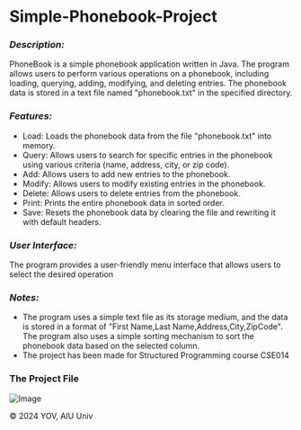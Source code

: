 # Simple-Phonebook-Project

### *Description:* 
PhoneBook is a simple phonebook application written in Java. The program allows users to perform various operations on a phonebook, including loading, querying, adding, modifying, and deleting entries. The phonebook data is stored in a text file named "phonebook.txt" in the specified directory.

### *Features:*

* Load: Loads the phonebook data from the file "phonebook.txt" into memory.
* Query: Allows users to search for specific entries in the phonebook using various criteria (name, address, city, or zip code).
* Add: Allows users to add new entries to the phonebook.
* Modify: Allows users to modify existing entries in the phonebook.
* Delete: Allows users to delete entries from the phonebook.
* Print: Prints the entire phonebook data in sorted order.
* Save: Resets the phonebook data by clearing the file and rewriting it with default headers.

### *User Interface:* 
The program provides a user-friendly menu interface that allows users to select the desired operation

### *Notes:* 
* The program uses a simple text file as its storage medium, and the data is stored in a format of "First Name,Last Name,Address,City,ZipCode". The program also uses a simple sorting mechanism to sort the phonebook data based on the selected column.
* The project has been made for Structured Programming course CSE014


### The Project File


![Image](https://github.com/users/Yovsef7/projects/1/assets/161255128/255dbe53-5d61-4cb1-84e6-d50a34026bc9)

© 2024 YOV, AIU Univ
